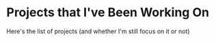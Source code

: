 # Projects that I've Been Working On

Here's the list of projects (and whether I'm still focus on it or not)
